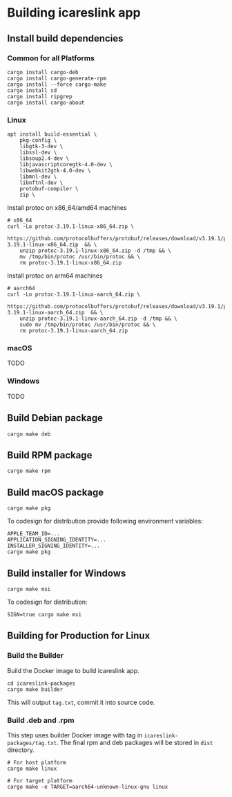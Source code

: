 # Building icareslink app

## Install build dependencies

### Common for all Platforms

```
cargo install cargo-deb
cargo install cargo-generate-rpm
cargo install --force cargo-make
cargo install sd
cargo install ripgrep
cargo install cargo-about
```

### Linux

```
apt install build-essential \
    pkg-config \
    libgtk-3-dev \
    libssl-dev \
    libsoup2.4-dev \
    libjavascriptcoregtk-4.0-dev \
    libwebkit2gtk-4.0-dev \
    libmnl-dev \
    libnftnl-dev \
    protobuf-compiler \
    zip \

```

Install protoc on x86_64/amd64 machines

```
# x86_64
curl -Lo protoc-3.19.1-linux-x86_64.zip \
    https://github.com/protocolbuffers/protobuf/releases/download/v3.19.1/protoc-3.19.1-linux-x86_64.zip  && \
    unzip protoc-3.19.1-linux-x86_64.zip -d /tmp && \
    mv /tmp/bin/protoc /usr/bin/protoc && \
    rm protoc-3.19.1-linux-x86_64.zip
```

Install protoc on arm64 machines

```
# aarch64
curl -Lo protoc-3.19.1-linux-aarch_64.zip \
    https://github.com/protocolbuffers/protobuf/releases/download/v3.19.1/protoc-3.19.1-linux-aarch_64.zip  && \
    unzip protoc-3.19.1-linux-aarch_64.zip -d /tmp && \
    sudo mv /tmp/bin/protoc /usr/bin/protoc && \
    rm protoc-3.19.1-linux-aarch_64.zip

```

### macOS

TODO

### Windows

TODO

## Build Debian package

```
cargo make deb
```

## Build RPM package

```
cargo make rpm
```

## Build macOS package

```
cargo make pkg
```

To codesign for distribution provide following environment variables:

```
APPLE_TEAM_ID=...
APPLICATION_SIGNING_IDENTITY=...
INSTALLER_SIGNING_IDENTITY=...
cargo make pkg
```

## Build installer for Windows

```
cargo make msi
```

To codesign for distribution:

```
SIGN=true cargo make msi
```

## Building for Production for Linux

### Build the Builder

Build the Docker image to build icareslink app.

```
cd icareslink-packages
cargo make builder
```

This will output `tag.txt`, commit it into source code.

### Build .deb and .rpm

This step uses builder Docker image with tag in `icareslink-packages/tag.txt`. The final rpm and deb packages will be stored in `dist` directory.

```
# For host platform
cargo make linux

# For target platform
cargo make -e TARGET=aarch64-unknown-linux-gnu linux
```
